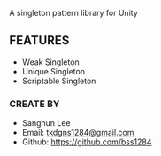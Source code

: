 A singleton pattern library for Unity

## FEATURES 
- Weak Singleton 
- Unique Singleton
- Scriptable Singleton

### CREATE BY
- Sanghun Lee
- Email: tkdgns1284@gmail.com
- Github: https://github.com/bss1284